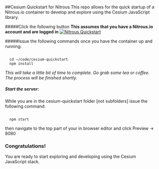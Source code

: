 ##Cesium Quickstart for Nitrous
This repo allows for the quick startup of a Nitrous.io container to develop and explore
using the Cesium JavaScript library.

#####Click the following button
  **This assumes that you have a Nitrous.io account and are logged in**
[![Nitrous Quickstart](https://nitrous-image-icons.s3.amazonaws.com/quickstart.svg)](https://www.nitrous.io/quickstart?repo=https://github.com/justincsi/cesium-quickstart)

#####Issue the following commands once you have the container up and running:
  ```

    cd ~/code/cesium-quickstart
    npm install

  ```
  _This will take a little bit of time to complete. Go grab some tea or coffee.
    The process will be finished shortly._

##### Start the server:
  While you are in the cesium-quickstart folder [not subfolders] issue the following command:
  ```

    npm start

  ```

  then navigate to the top part of your in browser editor and click Preview -> 8080

### Congratulations!
  You are ready to start exploring and developing using the Cesium JavaScript stack.
